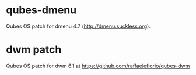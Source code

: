 # qubes-dmenu

Qubes OS patch for dmenu 4.7 (http://dmenu.suckless.org).

# dwm patch
Qubes OS patch for dwm 6.1 at https://github.com/raffaeleflorio/qubes-dwm
